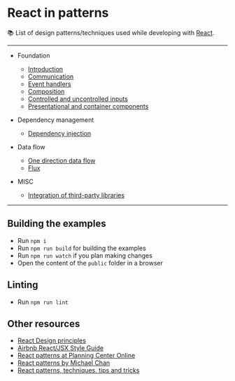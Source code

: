 # React in patterns

:books: List of design patterns/techniques used while developing with [React](https://facebook.github.io/react/).

---
* Foundation
  * [Introduction](./patterns/introduction.md)
  * [Communication](./patterns/communication/)
  * [Event handlers](./patterns/event-handlers)
  * [Composition](./patterns/composition/)
  * [Controlled and uncontrolled inputs](./patterns/controlled-uncontrolled)
  * [Presentational and container components](./patterns/presentational-and-container)

* Dependency management
  * [Dependency injection](./patterns/dependency-injection)

* Data flow
  * [One direction data flow](./patterns/one-direction-data-flow)
  * [Flux](./patterns/flux)

* MISC
  * [Integration of third-party libraries](./patterns/third-party)

---

## Building the examples

* Run `npm i`
* Run `npm run build` for building the examples
* Run `npm run watch` if you plan making changes
* Open the content of the `public` folder in a browser

## Linting

* Run `npm run lint`

## Other resources

* [React Design principles](https://facebook.github.io/react/contributing/design-principles.html)
* [Airbnb React/JSX Style Guide](https://github.com/airbnb/javascript/tree/master/react)
* [React patterns at Planning Center Online](https://github.com/planningcenter/react-patterns)
* [React patterns by Michael Chan](http://reactpatterns.com/)
* [React patterns, techniques, tips and tricks](https://github.com/vasanthk/react-bits)
